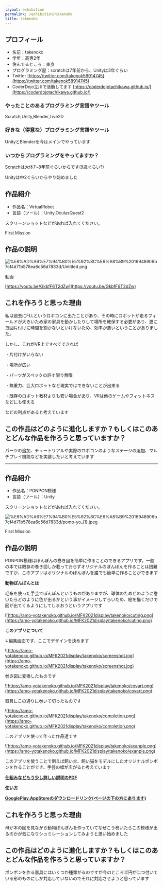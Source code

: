 ```yaml
---
layout: exhibition
permalink: /exhibition/takenoko
title: takenoko
---
```

## プロフィール

- 名前：takenoko
- 学年：高専2年
- 住んでるところ：東京
- プログラミング歴：scratchは7年前から、Unityは3年ぐらい
- Twitter [https://twitter.com/takenok58914745](https://twitter.com/takenok58914745)
- CoderDojo立川で活動してます [https://coderdojotachikawa.github.io/](https://coderdojotachikawa.github.io/)

### やったことのあるプログラミング言語やツール

Scratch,Unity,Blender,Live2D

### 好きな（得意な）プログラミング言語やツール

UnityとBlenderを今はメインでやっています

### いつからプログラミングをやってますか？

Scratchは大体7~8年前ぐらいからです(9歳ぐらい?)

Unityは中2ぐらいからやり始めました

## 作品紹介

- 作品名：VirtualRobot
- 言語（ツール）：Unity,OculusQuest2

スクリーンショットなどがあれば入れてください。

First Mission

## 作品の説明

![%E6%AD%A6%E7%94%B0%E5%92%8C%E6%A8%B9%2016948906b7cf4d71b578ea6c56d7833d/Untitled.png](%E6%AD%A6%E7%94%B0%E5%92%8C%E6%A8%B9%2016948906b7cf4d71b578ea6c56d7833d/Untitled.png)

動画

[https://youtu.be/GkbfF6T2dZw](https://youtu.be/GkbfF6T2dZw)

## これを作ろうと思った理由

私は過去にFLLというロボコンに出たことがあり、その時にロボットが走るフィールドが大きいため家の家具を動かしたりして場所を確保する必要があり、更に毎回片付けに時間を割かないといけないため、効率が悪いということがありました。

しかし、これがVR上ですべてできれば

・片付けがいらない

・場所が広い

・パーツがスペックの許す限り無限

・無重力、巨大ロボットなど現実ではできないことが出来る

・既存のロボット教材よりも安い場合があり、VRは他のゲームやフィットネスなどにも使える

などの利点があると考えています

## この作品はどのように進化しますか？もしくはこのあとどんな作品を作ろうと思っていますか？

パーツの追加、チュートリアルや実際のロボコンのようなステージの追加、マルチプレイ機能などを実装したいと考えています

---

## 作品紹介

- 作品名：PONPON模様
- 言語（ツール）：Unity

スクリーンショットなどがあれば入れてください。

![%E6%AD%A6%E7%94%B0%E5%92%8C%E6%A8%B9%2016948906b7cf4d71b578ea6c56d7833d/pomo-yo_(1).jpeg](%E6%AD%A6%E7%94%B0%E5%92%8C%E6%A8%B9%2016948906b7cf4d71b578ea6c56d7833d/pomo-yo_(1).jpeg)

First Mission

## 作品の説明

PONPON模様はぽんぽんの巻き図を簡単に作ることのできるアプリです。一般の本では既存の巻き図しか載っておらずオリジナルのぽんぽんを作ることは困難ですが、このアプリはオリジナルのぽんぽんを誰でも簡単に作ることができます

**動物ぽんぽんとは**

毛糸を使った手芸でぽんぽんというものがありますが、球体のためどのように巻いたらどのように色が出るかという事がイメージしずらいため、絵を描くだけで図が出てくるようにしてしまおうというアプリです

![https://amo-yotakenoko.github.io/MFK2021display/takenoko/cuting.png](https://amo-yotakenoko.github.io/MFK2021display/takenoko/cuting.png)

**このアプリについて**

↓編集画面です、ここでデザインを決めます

![https://amo-yotakenoko.github.io/MFK2021display/takenoko/screenshot.jpg](https://amo-yotakenoko.github.io/MFK2021display/takenoko/screenshot.jpg)

巻き図に変換したものです

![https://amo-yotakenoko.github.io/MFK2021display/takenoko/covart.png](https://amo-yotakenoko.github.io/MFK2021display/takenoko/covart.png)

器具にこの通りに巻いて切ったものです

![https://amo-yotakenoko.github.io/MFK2021display/takenoko/completion.png](https://amo-yotakenoko.github.io/MFK2021display/takenoko/completion.png)

このアプリを使って作った作品達です

![https://amo-yotakenoko.github.io/MFK2021display/takenoko/exanple.png](https://amo-yotakenoko.github.io/MFK2021display/takenoko/exanple.png)

このアプリを使うことで例えば飼い犬、飼い猫をモデルにしたオリジナルポンポンを作ることができ、手芸の幅が広がると考えています

[**仕組みなどもう少し詳しい説明のPDF**](https://amo-yotakenoko.github.io/MFK2021display/takenoko/takenoko-ponpon.pdf)

[**使い方**](https://amo-yotakenoko.github.io/portfolio/pomo-yo.html)

[**GooglePlay,AppStoreのダウンロードリンク(ページの下の方にあります)**](https://amo-yotakenoko.github.io/MFK2021display/takenoko/ponpon)

## これを作ろうと思った理由

母が本の図を見ながら動物ぽんぽんを作っていてなぜこう巻いたらこの模様が出るのかが気になりシュミレーションしてみようと思い始めました

## この作品はどのように進化しますか？もしくはこのあとどんな作品を作ろうと思っていますか？

ポンポンを作る器具にはいくつか種類がるのですが今のところ半円が二つ付いている形のものにしか対応していないのでそれに対応させようと思っています